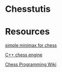 # Chesstutis

# Resources

[simple minimax for chess](https://www.freecodecamp.org/news/simple-chess-ai-step-by-step-1d55a9266977/)

[C++ chess engine](https://ameye.dev/notes/chess-engine/)

[Chess Programming Wiki](https://www.chessprogramming.org/Main_Page)
